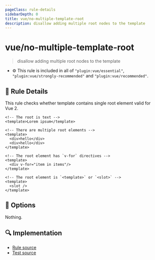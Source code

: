 ```yaml
---
pageClass: rule-details
sidebarDepth: 0
title: vue/no-multiple-template-root
description: disallow adding multiple root nodes to the template
---
```

# vue/no-multiple-template-root
> disallow adding multiple root nodes to the template

- :gear: This rule is included in all of `"plugin:vue/essential"`, `"plugin:vue/strongly-recommended"` and `"plugin:vue/recommended"`.

## :book: Rule Details

This rule checks whether template contains single root element valid for Vue 2.

<eslint-code-block :rules="{'vue/no-multiple-template-root': ['error']}">

```vue
<!-- The root is text -->
<template>Lorem ipsum</template>
```

</eslint-code-block>

<eslint-code-block :rules="{'vue/no-multiple-template-root': ['error']}">

```vue
<!-- There are multiple root elements -->
<template>
  <div>hello</div>
  <div>hello</div>
</template>
```

</eslint-code-block>

<eslint-code-block :rules="{'vue/no-multiple-template-root': ['error']}">

```vue
<!-- The root element has `v-for` directives -->
<template>
  <div v-for="item in items"/>
</template>
```

</eslint-code-block>

<eslint-code-block :rules="{'vue/no-multiple-template-root': ['error']}">

```vue
<!-- The root element is `<template>` or `<slot>` -->
<template>
  <slot />
</template>
```

</eslint-code-block>

## :wrench: Options

Nothing.

## :mag: Implementation

- [Rule source](https://github.com/vuejs/eslint-plugin-vue/blob/master/lib/rules/no-multiple-template-root.js)
- [Test source](https://github.com/vuejs/eslint-plugin-vue/blob/master/tests/lib/rules/no-multiple-template-root.js)
